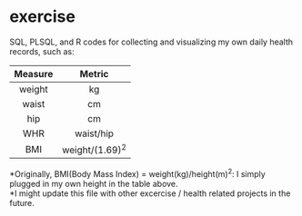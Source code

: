 # exercise

SQL, PLSQL, and R codes for collecting and visualizing my own daily health records, such as:

|**Measure**|**Metric**|
|:---------:|:--------:|
weight|kg
waist|cm
hip|cm
WHR|waist/hip
BMI|weight/(1.69)<sup>2</sup>

\*Originally, BMI(Body Mass Index) = weight(kg)/height(m)<sup>2</sup>: I simply plugged in my own height in the table above.  
\*I might update this file with other excercise / health related projects in the future.
